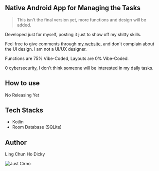 ## Native Android App for Managing the Tasks

> This isn't the final version yet, more functions and design will be added.

Developed just for myself, posting it just to show off my shitty skills.

Feel free to give comments through [my website](https://icefairycirno.github.io/My-Website/), and don't complain about the UI design. I am not a UI/UX designer.

Functions are 75% Vibe-Coded, Layouts are 0% Vibe-Coded.

0 cybersecurity, I don't think someone will be interested in my daily tasks.

## How to use

No Releasing Yet

## Tech Stacks

- Kotlin
- Room Database (SQLite)

## Author
Ling Chun Ho Dicky

![Just Cirno](https://i.imgur.com/Of8A6Ss.gif)
